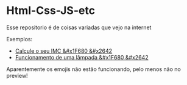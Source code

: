 # Html-Css-JS-etc
 Esse repositorio é de coisas variadas que vejo na internet

 Exemplos:

- <a href="https://arthurcr12.github.io/Html-Css-JS-etc/youtube/Js-FernandoLeonid/Proj-IMC/index.html" target="_blank">Calcule o seu IMC &#x1F680 &#x2642</a>
- <a href="https://arthurcr12.github.io/Html-Css-JS-etc/youtube/Js-FernandoLeonid/Proj-Lampada/index.html" target="_blank">Funcionamento de uma lâmpada &#x1F680 &#x2642</a>

Aparentemente os emojis não estão funcionando, pelo menos não no preview!
